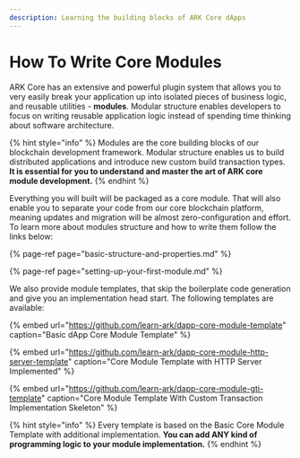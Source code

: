 ```yaml
---
description: Learning the building blocks of ARK Core dApps
---
```


# How To Write Core Modules

ARK Core has an extensive and powerful plugin system that allows you to very easily break your application up into isolated pieces of business logic, and reusable utilities - **modules**. Modular structure enables developers to focus on writing reusable application logic instead of spending time thinking about software architecture.

{% hint style="info" %}
Modules are the core building blocks of our blockchain development framework. Modular structure enables us to build distributed applications and introduce new custom build transaction types. **It is essential for you to understand and master the art of ARK core module development.** 
{% endhint %}

Everything you will built will be packaged as a core module. That will also enable you to separate your code from our core blockchain platform, meaning updates and migration will be almost zero-configuration and effort. To learn more about modules structure and how to write them follow the links below:

{% page-ref page="basic-structure-and-properties.md" %}

{% page-ref page="setting-up-your-first-module.md" %}

We also provide module templates, that skip the boilerplate code generation and give you an implementation head start. The following templates are available:

{% embed url="https://github.com/learn-ark/dapp-core-module-template" caption="Basic dApp Core Module Template" %}

{% embed url="https://github.com/learn-ark/dapp-core-module-http-server-template" caption="Core Module Template with HTTP Server Implemented" %}

{% embed url="https://github.com/learn-ark/dapp-core-module-gti-template" caption="Core Module Template With Custom Transaction Implementation Skeleton" %}

{% hint style="info" %}
Every template is based on the Basic Core Module Template with additional implementation. **You can add ANY kind of programming logic to your module implementation.**
{% endhint %}

